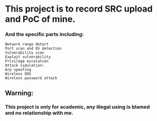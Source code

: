 
# This project is to record SRC upload and PoC of mine.
### And the specific parts including:
```
Network range detect
Port scan and OS detection
Vulnerability scan    
Exploit vulnerability   
Privilege escalation  
Attack simulation:
Arp spoofing
Wireless DOS
Wireless password attack
```
## Warning:     
### This project is only for academic, any illegal using is blamed and no relationship with me.
